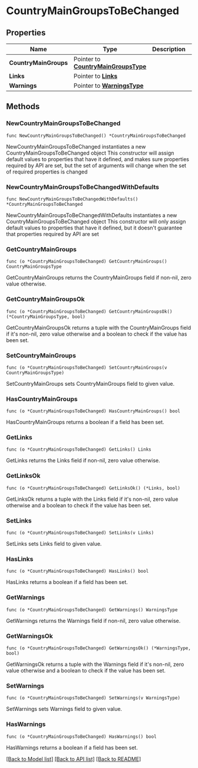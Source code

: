 # CountryMainGroupsToBeChanged

## Properties

Name | Type | Description | Notes
------------ | ------------- | ------------- | -------------
**CountryMainGroups** | Pointer to [**CountryMainGroupsType**](CountryMainGroupsType.md) |  | [optional] 
**Links** | Pointer to [**Links**](Links.md) |  | [optional] 
**Warnings** | Pointer to [**WarningsType**](WarningsType.md) |  | [optional] 

## Methods

### NewCountryMainGroupsToBeChanged

`func NewCountryMainGroupsToBeChanged() *CountryMainGroupsToBeChanged`

NewCountryMainGroupsToBeChanged instantiates a new CountryMainGroupsToBeChanged object
This constructor will assign default values to properties that have it defined,
and makes sure properties required by API are set, but the set of arguments
will change when the set of required properties is changed

### NewCountryMainGroupsToBeChangedWithDefaults

`func NewCountryMainGroupsToBeChangedWithDefaults() *CountryMainGroupsToBeChanged`

NewCountryMainGroupsToBeChangedWithDefaults instantiates a new CountryMainGroupsToBeChanged object
This constructor will only assign default values to properties that have it defined,
but it doesn't guarantee that properties required by API are set

### GetCountryMainGroups

`func (o *CountryMainGroupsToBeChanged) GetCountryMainGroups() CountryMainGroupsType`

GetCountryMainGroups returns the CountryMainGroups field if non-nil, zero value otherwise.

### GetCountryMainGroupsOk

`func (o *CountryMainGroupsToBeChanged) GetCountryMainGroupsOk() (*CountryMainGroupsType, bool)`

GetCountryMainGroupsOk returns a tuple with the CountryMainGroups field if it's non-nil, zero value otherwise
and a boolean to check if the value has been set.

### SetCountryMainGroups

`func (o *CountryMainGroupsToBeChanged) SetCountryMainGroups(v CountryMainGroupsType)`

SetCountryMainGroups sets CountryMainGroups field to given value.

### HasCountryMainGroups

`func (o *CountryMainGroupsToBeChanged) HasCountryMainGroups() bool`

HasCountryMainGroups returns a boolean if a field has been set.

### GetLinks

`func (o *CountryMainGroupsToBeChanged) GetLinks() Links`

GetLinks returns the Links field if non-nil, zero value otherwise.

### GetLinksOk

`func (o *CountryMainGroupsToBeChanged) GetLinksOk() (*Links, bool)`

GetLinksOk returns a tuple with the Links field if it's non-nil, zero value otherwise
and a boolean to check if the value has been set.

### SetLinks

`func (o *CountryMainGroupsToBeChanged) SetLinks(v Links)`

SetLinks sets Links field to given value.

### HasLinks

`func (o *CountryMainGroupsToBeChanged) HasLinks() bool`

HasLinks returns a boolean if a field has been set.

### GetWarnings

`func (o *CountryMainGroupsToBeChanged) GetWarnings() WarningsType`

GetWarnings returns the Warnings field if non-nil, zero value otherwise.

### GetWarningsOk

`func (o *CountryMainGroupsToBeChanged) GetWarningsOk() (*WarningsType, bool)`

GetWarningsOk returns a tuple with the Warnings field if it's non-nil, zero value otherwise
and a boolean to check if the value has been set.

### SetWarnings

`func (o *CountryMainGroupsToBeChanged) SetWarnings(v WarningsType)`

SetWarnings sets Warnings field to given value.

### HasWarnings

`func (o *CountryMainGroupsToBeChanged) HasWarnings() bool`

HasWarnings returns a boolean if a field has been set.


[[Back to Model list]](../README.md#documentation-for-models) [[Back to API list]](../README.md#documentation-for-api-endpoints) [[Back to README]](../README.md)


